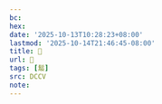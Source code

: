 ```yaml
---
bc:
hex:
date: '2025-10-13T10:28:23+08:00'
lastmod: '2025-10-14T21:46:45-08:00'
title: 􅒇
url: 􅒇
tags: [䰉]
src: DCCV
note:
---
```


